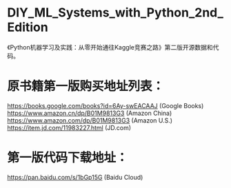 # DIY_ML_Systems_with_Python_2nd_Edition
《Python机器学习及实践：从零开始通往Kaggle竞赛之路》第二版开源数据和代码。

# 原书籍第一版购买地址列表：
https://books.google.com/books?id=6Ay-swEACAAJ (Google Books) 
https://www.amazon.cn/dp/B01M9813G3 (Amazon China) 
https://www.amazon.com/dp/B01M9813G3 (Amazon U.S.)
https://item.jd.com/11983227.html (JD.com) 


# 第一版代码下载地址：
https://pan.baidu.com/s/1bGp15G (Baidu Cloud)
